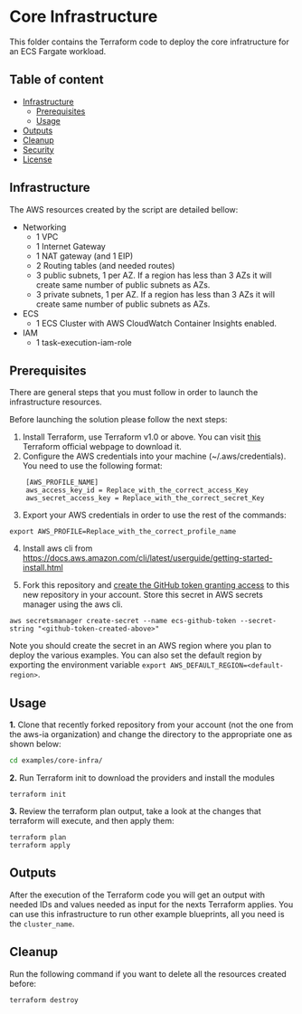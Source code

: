 # Core Infrastructure
This folder contains the Terraform code to deploy the core infratructure for an ECS Fargate workload.

## Table of content
   * [Infrastructure](#infrastructure)
      * [Prerequisites](#prerequisites)
      * [Usage](#usage)
   * [Outputs](#outputs)
   * [Cleanup](#cleanup)
   * [Security](#security)
   * [License](#license)


## Infrastructure

The AWS resources created by the script are detailed bellow:

- Networking
    - 1 VPC
    - 1 Internet Gateway
    - 1 NAT gateway (and 1 EIP)
    - 2 Routing tables (and needed routes)
    - 3 public subnets, 1 per AZ. If a region has less than 3 AZs it will create same number of public subnets as AZs. 
    - 3 private subnets, 1 per AZ. If a region has less than 3 AZs it will create same number of public subnets as AZs.
- ECS
    - 1 ECS Cluster with AWS CloudWatch Container Insights enabled.
- IAM 
    - 1 task-execution-iam-role  

## Prerequisites
There are general steps that you must follow in order to launch the infrastructure resources.

Before launching the solution please follow the next steps:

1) Install Terraform, use Terraform v1.0 or above. You can visit [this](https://releases.hashicorp.com/terraform/) Terraform official webpage to download it.
2) Configure the AWS credentials into your machine (~/.aws/credentials). You need to use the following format:
```shell
    [AWS_PROFILE_NAME]
    aws_access_key_id = Replace_with_the_correct_access_Key
    aws_secret_access_key = Replace_with_the_correct_secret_Key
```
3) Export your AWS credentials in order to use the rest of the commands:
```shell
export AWS_PROFILE=Replace_with_the_correct_profile_name
```
4) Install aws cli from https://docs.aws.amazon.com/cli/latest/userguide/getting-started-install.html

5) Fork this repository and [create the GitHub token granting access](https://docs.github.com/en/github/authenticating-to-github/creating-a-personal-access-token) to this new repository in your account. Store this secret in AWS secrets manager using the aws cli.
```shell
aws secretsmanager create-secret --name ecs-github-token --secret-string "<github-token-created-above>"
```
Note you should create the secret in an AWS region where you plan to deploy the various examples. You can also set the default region by exporting the environment variable `export AWS_DEFAULT_REGION=<default-region>`.

## Usage

**1.** Clone that recently forked repository from your account (not the one from the aws-ia organization) and change the directory to the appropriate one as shown below:

```bash
cd examples/core-infra/
```

**2.** Run Terraform init to download the providers and install the modules

```shell
terraform init
```

**3.** Review the terraform plan output, take a look at the changes that terraform will execute, and then apply them:

```shell
terraform plan
terraform apply
```

## Outputs

After the execution of the Terraform code you will get an output with needed IDs and values needed as input for the nexts Terraform applies. You can use this infrastructure to run other example blueprints, all you need is the `cluster_name`.

## Cleanup

Run the following command if you want to delete all the resources created before:

```shell
terraform destroy
```
